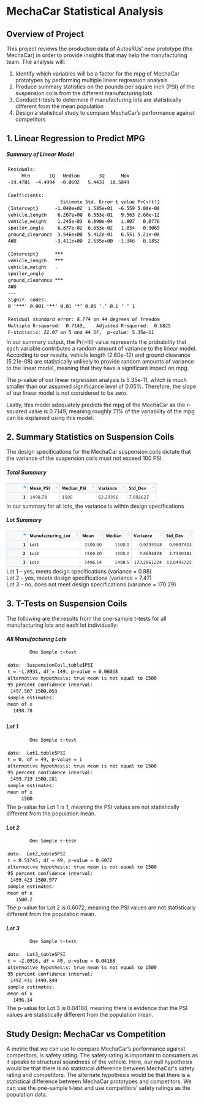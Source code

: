 # MechaCar Statistical Analysis

## Overview of Project
This project reviews the production data of AutosRUs’ new prototype (the MechaCar) in order to provide insights that may help the manufacturing team. The analysis will:
1.	Identify which variables will be a factor for the mpg of MechaCar prototypes by performing multiple linear regression analysis
2.	Produce summary statistics on the pounds per square inch (PSI) of the suspension coils from the different manufacturing lots
3.	Conduct t-tests to determine if manufacturing lots are statistically different from the mean population
4.	Design a statistical study to compare MechaCar’s performance against competitors


## 1. Linear Regression to Predict MPG
#### **_Summary of Linear Model_**
![Fig 1](./Resources/Summary_of_Linear_Model.png)  
In our summary output, the Pr(>ltl) value represents the probability that each variable contributes a random amount of variance to the linear model. According to our results, vehicle length (2.60e-12) and ground clearance (5.21e-08) are statistically unlikely to provide random amounts of variance to the linear model, meaning that they have a significant impact on mpg.

The p-value of our linear regression analysis is 5.35e-11, which is much smaller than our assumed significance level of 0.05%. Therefore, the slope of our linear model is not considered to be zero.

Lastly, this model adequately predicts the mpg of the MechaCar as the r-squared value is 0.7149, meaning roughly 71% of the variability of the mpg can be explained using this model. 

## 2. Summary Statistics on Suspension Coils
The design specifications for the MechaCar suspension coils dictate that the variance of the suspension coils must not exceed 100 PSI. 

#### **_Total Summary_**
![Fig 2](./Resources/total_summary.png)  
In our summary for all lots, the variance is within design specifications

#### **_Lot Summary_**
![Fig 3](./Resources/lot_summary.png)  
Lot 1 – yes, meets design specifications (variance = 0.98)  
Lot 2 – yes, meets design specifications (variance = 7.47)  
Lot 3 – no, does not meet design specifications (variance = 170.29)

## 3. T-Tests on Suspension Coils 
 The following are the results from the one-sample t-tests for all manufacturing lots and each lot individually:  
 #### **_All Manufacturing Lots_**
![Fig 4](./Resources/ttest_summary.png)  
  
 #### **_Lot 1_**
![Fig 5](./Resources/ttest_lot1.png)  
The p-value for Lot 1 is 1, meaning the PSI values are not statistically different from the population mean.

 #### **_Lot 2_**  
![Fig 6](./Resources/ttest_lot2.png)  
The p-value for Lot 2 is 0.6072, meaning the PSI values are not statistically different from the population mean.

 #### **_Lot 3_**  
![Fig 7](./Resources/ttest_lot3.png)  
The p-value for Lot 3 is 0.04168, meaning there is evidence that the PSI values are statistically different from the population mean.  

## Study Design: MechaCar vs Competition  
A metric that we can use to compare MechaCar’s performance against competitors, is safety rating. The safety rating is important to consumers as it speaks to structural soundness of the vehicle. Here, our null hypothesis would be that there is no statistical difference between MechaCar's safety rating and competitors. The alternate hypothesis would be that there is a statistical difference between MechaCar prototypes and competitors. We can use the one-sample t-test and use competitors’ safety ratings as the population data.  